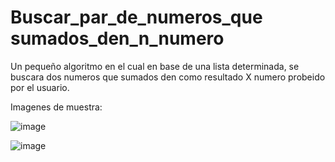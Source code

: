 # Buscar_par_de_numeros_que sumados_den_n_numero #

Un pequeño algoritmo en el cual en base de una lista determinada, se buscara dos numeros que sumados den como resultado X numero probeido por el usuario.

Imagenes de muestra:

![image](https://github.com/LariosTorres/Algoritmos_C_Sharp/assets/61028291/1f71ab0e-292f-4199-91e5-319e516f7299)


![image](https://github.com/LariosTorres/Algoritmos_C_Sharp/assets/61028291/c082f7f3-bd25-4932-bb04-372a700e920f)
